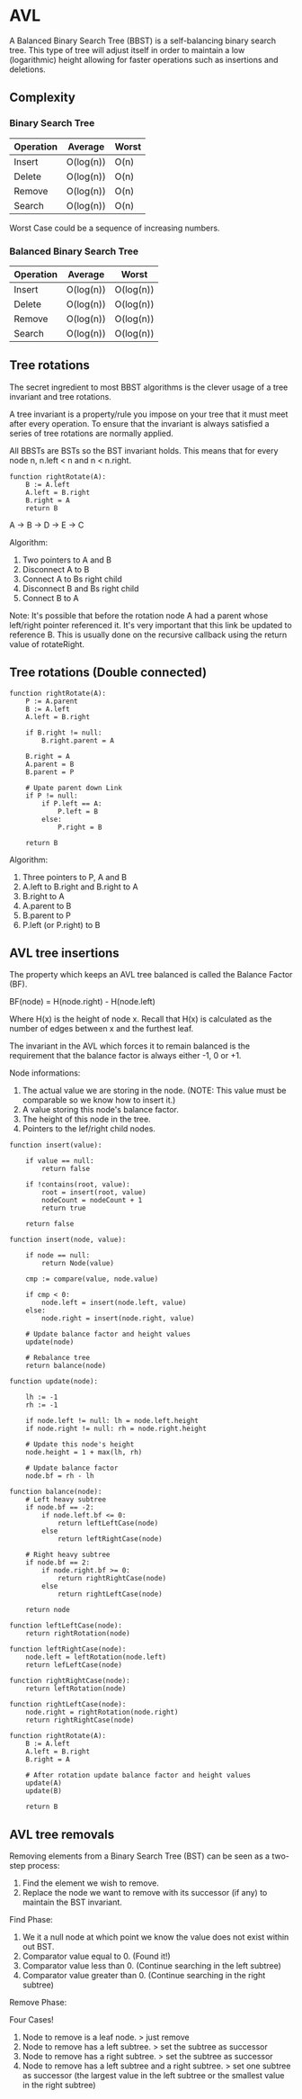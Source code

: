 # AVL

A Balanced Binary Search Tree (BBST) is a self-balancing binary search tree. This type of tree will adjust itself in order to maintain a low (logarithmic) height allowing for faster operations such as insertions and deletions.

## Complexity

### Binary Search Tree

| Operation  | Average    | Worst  |
|------------|------------|--------|
| Insert     | O(log(n))  | O(n)   |
| Delete     | O(log(n))  | O(n)   |
| Remove     | O(log(n))  | O(n)   |
| Search     | O(log(n))  | O(n)   |

Worst Case could be a sequence of increasing numbers.

### Balanced Binary Search Tree

| Operation  | Average    | Worst      |
|------------|------------|------------|
| Insert     | O(log(n))  | O(log(n))  |
| Delete     | O(log(n))  | O(log(n))  |
| Remove     | O(log(n))  | O(log(n))  |
| Search     | O(log(n))  | O(log(n))  |

## Tree rotations

The secret ingredient to most BBST algorithms is the clever usage of a tree invariant and tree rotations.

A tree invariant is a property/rule you impose on your tree that it must meet after every operation. To ensure that the invariant is always satisfied a series of tree rotations are normally applied.

All BBSTs are BSTs so the BST invariant holds. This means that for every node n, n.left < n and n < n.right.

```
function rightRotate(A):
    B := A.left
    A.left = B.right
    B.right = A
    return B 
```

A   ->  B   ->  D
            ->  E 
    ->  C

Algorithm:

1. Two pointers to A and B
2. Disconnect A to B
3. Connect A to Bs right child
4. Disconnect B and Bs right child
5. Connect B to A

Note: It's possible that before the rotation node A had a parent whose left/right pointer referenced it. It's very important that this link be updated to reference B. This is usually done on the recursive callback using the return value of rotateRight. 

## Tree rotations (Double connected)

```
function rightRotate(A):
    P := A.parent
    B := A.left
    A.left = B.right
    
    if B.right != null:
        B.right.parent = A
        
    B.right = A
    A.parent = B
    B.parent = P
    
    # Upate parent down Link
    if P != null:
        if P.left == A:
            P.left = B
        else:
            P.right = B
    
    return B
```

Algorithm:

1. Three pointers to P, A and B
2. A.left to B.right and B.right to A
3. B.right to A
4. A.parent to B
5. B.parent to P
6. P.left (or P.right) to B

## AVL tree insertions

The property which keeps an AVL tree balanced is called the Balance Factor (BF).

BF(node) = H(node.right) - H(node.left)

Where H(x) is the height of node x. Recall that H(x) is calculated as the number of edges between x and the furthest leaf.

The invariant in the AVL which forces it to remain balanced is the requirement that the balance factor is always either -1, 0 or +1.

Node informations:

1. The actual value we are storing in the node. (NOTE: This value must be comparable so we know how to insert it.)
2. A value storing this node's balance factor.
3. The height of this node in the tree.
4. Pointers to the lef/right child nodes.

```
function insert(value):

    if value == null:
        return false
        
    if !contains(root, value):
        root = insert(root, value)
        nodeCount = nodeCount + 1
        return true
        
    return false 
```

```
function insert(node, value):

    if node == null:
        return Node(value)
        
    cmp := compare(value, node.value)
    
    if cmp < 0:
        node.left = insert(node.left, value)
    else:
        node.right = insert(node.right, value)    
        
    # Update balance factor and height values
    update(node)
        
    # Rebalance tree
    return balance(node) 
```

```
function update(node):

    lh := -1
    rh := -1
    
    if node.left != null: lh = node.left.height
    if node.right != null: rh = node.right.height
    
    # Update this node's height
    node.height = 1 + max(lh, rh)
    
    # Update balance factor
    node.bf = rh - lh
```

```
function balance(node):
    # Left heavy subtree
    if node.bf == -2:
        if node.left.bf <= 0:
            return leftLeftCase(node)
        else
            return leftRightCase(node)
            
    # Right heavy subtree
    if node.bf == 2:
        if node.right.bf >= 0:
            return rightRightCase(node)
        else
            return rightLeftCase(node)
            
    return node
```

```
function leftLeftCase(node):
    return rightRotation(node)

function leftRightCase(node):
    node.left = leftRotation(node.left)
    return lefLeftCase(node)

function rightRightCase(node):
    return leftRotation(node)

function rightLeftCase(node):
    node.right = rightRotation(node.right)
    return rightRightCase(node)
```

```
function rightRotate(A):
    B := A.left
    A.left = B.right
    B.right = A
    
    # After rotation update balance factor and height values
    update(A)
    update(B)
    
    return B 
```

## AVL tree removals

Removing elements from a Binary Search Tree (BST) can be seen as a two-step process:

1. Find the element we wish to remove.
2. Replace the node we want to remove with its successor (if any) to maintain the BST invariant.

Find Phase:

1. We it a null node at which point we know the value does not exist within out BST.
2. Comparator value equal to 0. (Found it!)
3. Comparator value less than 0. (Continue searching in the left subtree)
4. Comparator value greater than 0. (Continue searching in the right subtree)

Remove Phase:

Four Cases!

1. Node to remove is a leaf node. > just remove
2. Node to remove has a left subtree. > set the subtree as successor
3. Node to remove has a right subtree. > set the subtree as successor
4. Node to remove has a left subtree and a right subtree. > set one subtree as successor (the largest value in the left subtree or the smallest value in the right subtree)




















